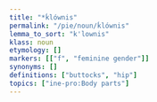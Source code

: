 ```yaml
---
title: "*ḱlównis"
permalink: "/pie/noun/ḱlównis"
lemma_to_sort: "k'lownis"
klass: noun
etymology: []
markers: [["f", "feminine gender"]]
synonyms: []
definitions: ["buttocks", "hip"]
topics: ["ine-pro:Body parts"]
---
```

